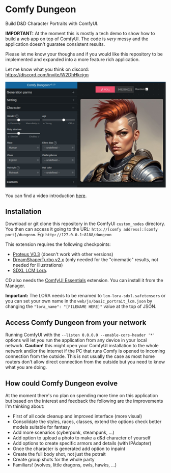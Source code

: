 # Comfy Dungeon
Build D&D Character Portraits with ComfyUI.

**IMPORTANT:** At the moment this is mostly a tech demo to show how to build a web app on top of ComfyUI. The code is *very* messy and the application doesn't guaratee consistent results.

Please let me know your thoughs and if you would like this repository to be implemented and expanded into a more feature rich application.

Let me know what you think on discord: https://discord.com/invite/W2DhHkcjgn

![Comfy Dungeon](./comfy_dungeon.jpg)

You can find a video introduction [here](https://youtu.be/anYHG37fUg4).

## Installation

Download or git clone this repository in the ComfyUI `custom_nodes` directory. You then can access it going to the URL: `http://[comfy address]:[comfy port]/dungeon`. Eg: `http://127.0.0.1:8188/dungeon`

This extension requires the following checkpoints:

- [Proteus V0.3](https://huggingface.co/dataautogpt3/ProteusV0.3/resolve/main/ProteusV0.3.safetensors?download=true) (doesn't work with other versions)
- [DreamShaperTurbo v2.x](https://huggingface.co/Lykon/dreamshaper-xl-v2-turbo/resolve/main/DreamShaperXL_Turbo_v2_1.safetensors?download=true) (only needed for the "cinematic" results, not needed for illustrations)
- [SDXL LCM Lora](https://huggingface.co/latent-consistency/lcm-lora-sdxl/resolve/main/pytorch_lora_weights.safetensors?download=true).

CD also needs the [ComfyUI Essentials](https://github.com/cubiq/ComfyUI_essentials) extension. You can install it from the Manager.

**Important:** The LORA needs to be renamed to `lcm-lora-sdxl.safetensors` or you can set your own name in the `web/js/basic_portrait_lcm.json` by changing the  `"lora_name": "[FILENAME HERE]"` value at the top of JSON.

## Access Comfy Dungeon from your network

Running ComfyUI with the `--listen 0.0.0.0 --enable-cors-header '*'` options will let you run the application from any device in your local network. **Caution!** this might open your ComfyUI installation to the whole network and/or the internet if the PC that runs Comfy is opened to incoming connection from the outside. This is not usually the case as most home routers don't allow direct connection from the outside but you need to know what you are doing.

## How could Comfy Dungeon evolve

At the moment there's no plan on spending more time on this application but based on the interest and feedback the following are the improvements I'm thinking about:

- First of all code cleanup and improved interface (more visual)
- Consolidate the styles, races, classes, extend the options check better models suitable for fantasy
- Add more scenarios (cyberpunk, steampunk, ...)
- Add option to upload a photo to make a d&d character of yourself
- Add options to create specific armors and details (with IPAdapter)
- Once the character is generated add option to inpaint
- Create the full body shot, not just the potrait
- Create group shots for the whole party
- Familiars! (wolves, little dragons, owls, hawks, ...)
